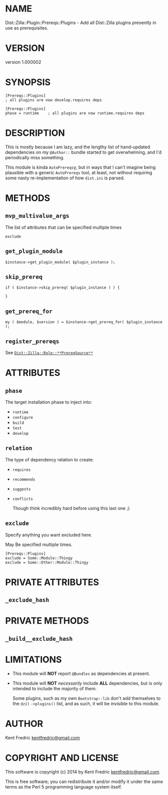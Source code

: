 # NAME

Dist::Zilla::Plugin::Prereqs::Plugins - Add all Dist::Zilla plugins presently in use as prerequisites.

# VERSION

version 1.000002

# SYNOPSIS

    [Prereqs::Plugins]
    ; all plugins are now develop.requires deps

    [Prereqs::Plugins]
    phase = runtime    ; all plugins are now runtime.requires deps

# DESCRIPTION

This is mostly because I am lazy, and the lengthy list of hand-updated dependencies
on my `@Author::` bundle started to get overwhelming, and I'd periodically miss something.

This module is kinda `AutoPrereqs`y, but in ways that I can't imagine being plausible with
a generic `AutoPrereqs` tool, at least, not without requiring some nasty re-implementation
of how `dist.ini` is parsed.

# METHODS

## `mvp_multivalue_args`

The list of attributes that can be specified multiple times

    exclude

## `get_plugin_module`

    $instance->get_plugin_module( $plugin_instance );

## `skip_prereq`

    if ( $instance->skip_prereq( $plugin_instance ) ) {

    }

## `get_prereq_for`

    my ( $module, $version ) = $instance->get_prereq_for( $plugin_instance );

## `register_prereqs`

See [`Dist::Zilla::Role::**PrereqSource**`](https://metacpan.org/pod/Dist::Zilla::Role::PrereqSource)

# ATTRIBUTES

## `phase`

The target installation phase to inject into:

- `runtime`
- `configure`
- `build`
- `test`
- `develop`

## `relation`

The type of dependency relation to create:

- `requires`
- `recommends`
- `suggests`
- `conflicts`

    Though think incredibly hard before using this last one ;)

## `exclude`

Specify anything you want excluded here.

May Be specified multiple times.

    [Prereqs::Plugins]
    exclude = Some::Module::Thingy
    exclude = Some::Other::Module::Thingy

# PRIVATE ATTRIBUTES

## `_exclude_hash`

# PRIVATE METHODS

## `_build__exclude_hash`

# LIMITATIONS

- This module will **NOT** report `@Bundles` as dependencies at present.
- This module will **NOT** _necessarily_ include **ALL** dependencies, but is only intended to include the majority of them.

    Some plugins, such as my own `Bootstrap::lib` don't add themselves to the `dzil` `->plugins()` list, and as such, it will be invisible to this module.

# AUTHOR

Kent Fredric <kentfredric@gmail.com>

# COPYRIGHT AND LICENSE

This software is copyright (c) 2014 by Kent Fredric <kentfredric@gmail.com>.

This is free software; you can redistribute it and/or modify it under
the same terms as the Perl 5 programming language system itself.
